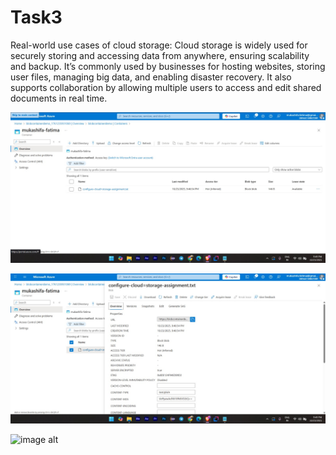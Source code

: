 # Task3
Real-world use cases of cloud storage:
Cloud storage is widely used for securely storing and accessing data from anywhere, ensuring scalability and backup. 
It’s commonly used by businesses for hosting websites, storing user files, managing big data, and enabling disaster recovery.
It also supports collaboration by allowing multiple users to access and edit shared documents in real time.


![image alt](https://github.com/MukashifaFatima/Task3/blob/main/sst-1.jpeg?raw=true)

![image alt](https://github.com/MukashifaFatima/Task3/blob/main/sst-2.jpeg?raw=true)

![image alt]()

